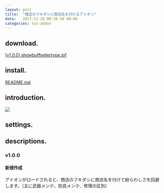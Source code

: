 ```yaml
---
layout: post
title:  "商店のフキダシに商店名を付けるアドオン"
date:   2017-12-26 00:36:58 09:00
categories: tos-addon
---
```


## download.

[[v1.0.0] showbuffsellertype.ipf](https://github.com/weizlogy/tos/releases/download/showbuffsellertype/showbuffsellertype-v1.0.0.ipf)

## install.

[README.md](https://github.com/weizlogy/tos/blob/master/README.md)

## introduction.

[![](https://www.dropbox.com/s/e1fz66w40xsqgo7/showbuffsellertype.png?dl=1)](https://www.dropbox.com/s/e1fz66w40xsqgo7/showbuffsellertype.png?dl=0)

## settings.

## descriptions.

### v1.0.0

#### 新規作成

アドオンがロードされると、商店のフキダシに商店名を付けて紛らわしさを回避します。（主に武器メンテ、防具メンテ、修理の区別）
